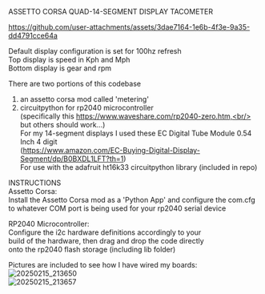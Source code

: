 ASSETTO CORSA QUAD-14-SEGMENT DISPLAY TACOMETER<br/>

https://github.com/user-attachments/assets/3dae7164-1e6b-4f3e-9a35-dd4791cce64a

Default display configuration is set for 100hz refresh <br/>
Top display is speed in Kph and Mph<br/>
Bottom display is gear and rpm<br/>

There are two portions of this codebase<br/>
  1. an assetto corsa mod called 'metering'<br/>
  2. circuitpython for rp2040 microcontroller<br/>
      (specifically this https://www.waveshare.com/rp2040-zero.htm,<br/>
       but others should work...)<br/>
For my 14-segment displays I used these EC Digital Tube Module 0.54 Inch 4 digit<br/>
(https://www.amazon.com/EC-Buying-Digital-Display-Segment/dp/B0BXDL1LFT?th=1)<br/>
For use with the adafruit ht16k33 circuitpython library (included in repo)<br/>

INSTRUCTIONS<br/>
Assetto Corsa:<br/>
Install the Assetto Corsa mod as a 'Python App' and configure the com.cfg<br/>
to whatever COM port is being used for your rp2040 serial device<br/>

RP2040 Microcontroller:<br/>
Configure the i2c hardware definitions accordingly to your<br/>
build of the hardware, then drag and drop the code directly<br/>
onto the rp2040 flash storage (including lib folder)<br/>

Pictures are included to see how I have wired my boards:<br/>
![20250215_213650](https://github.com/user-attachments/assets/c5da1eca-1c09-4a60-a535-1fd2f9abce24)<br/>
![20250215_213657](https://github.com/user-attachments/assets/5eae11de-fec8-4315-979f-f47f98bc673d)<br/>

